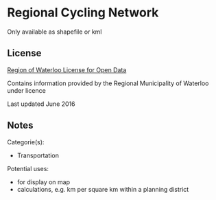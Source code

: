 # Regional Cycling Network
Only available as shapefile or kml
## License
[Region of Waterloo License for Open Data](http://www.regionofwaterloo.ca/en/regionalGovernment/OpenDataLicence.asp) 

Contains information provided by the Regional Municipality of Waterloo under licence

Last updated June 2016

## Notes
Categorie(s):

* Transportation

Potential uses:

* for display on map 
* calculations, e.g. km per square km within a planning district